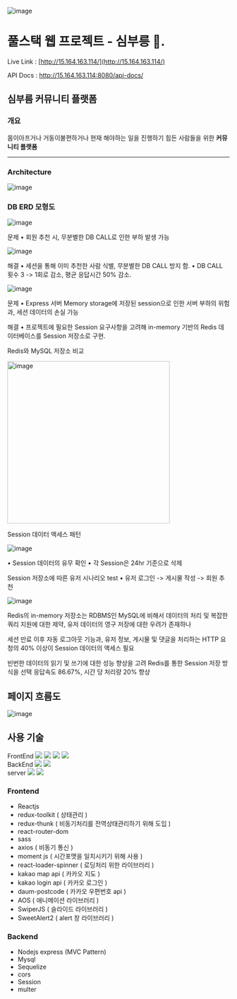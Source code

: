 ![image](https://github.com/kdt-project-dteam/errands-web/assets/96116158/1c838431-7d9c-46c6-bdc2-77c1041dc274)

# 풀스택 웹 프로젝트 - 심부릉 🚗.

Live Link : [http://15.164.163.114/](http://15.164.163.114/)

API Docs : http://15.164.163.114:8080/api-docs/



## 심부름 커뮤니티 플랫폼

### 개요

몸이아프거나 거동이불편하거나 현재 해야하는 일을 진행하기 힘든 사람들을 위한 **커뮤니티 플랫폼**

---

### Architecture

![image](https://github.com/baggy102/-/assets/127190426/b1acf257-eea3-4a28-adf5-4e02f8086bce)

### DB ERD 모형도
![image](https://github.com/kdt-project-dteam/errands-web/assets/96116158/a4549957-0d3c-4ae4-9784-4f008f27202c)

문제
•	회원 추천 시, 
무분별한 DB CALL로 인한 부하 발생 가능

![image](https://github.com/baggy102/-/assets/127190426/044f0f3c-0035-49f2-9668-f1aea3f8e13c)

해결
•	세션을 통해 이미 추천한 사람 식별, 무분별한 DB CALL 방지 함. 
•	DB CALL 횟수 3 -> 1회로 감소, 평균 응답시간 50% 감소.

![image](https://github.com/baggy102/-/assets/127190426/684836e5-9723-49fb-a43d-6fb4b7798fff)

문제
•	Express 서버 Memory storage에 저장된 session으로 인한 
서버 부하의 위험과, 세션 데이터의 손실 가능

해결
•	프로젝트에 필요한 Session 요구사항을 고려해 
in-memory 기반의 Redis 데이터베이스를 Session 저장소로 구현.

Redis와 MySQL 저장소 비교

<img width="368" alt="image" src="https://github.com/baggy102/-/assets/127190426/8e707a20-4702-40cc-bf23-f83780f7b59d">

Session 데이터 액세스 패턴 

![image](https://github.com/baggy102/-/assets/127190426/f78d694b-efa3-4993-8e8a-0959d5da40b9)
 
•	Session 데이터의 유무 확인
•	각 Session은 24hr 기준으로 삭제

Session 저장소에 따른 유저 시나리오 test
•	유저 로그인 -> 게시물 작성 -> 회원 추천

![image](https://github.com/baggy102/-/assets/127190426/ddd9fc44-23a6-4b92-932b-b280edf3b17d)

Redis의 in-memory 저장소는 RDBMS인 MySQL에 비해서
데이터의 처리 및 복잡한 쿼리 지원에 대한 제약, 유저 데이터의 영구 저장에 대한 우려가 존재하나

세션 만료 이후 자동 로그아웃 기능과,
유저 정보, 게시물 및 댓글을 처리하는 HTTP 요청의 
40% 이상이 Session 데이터의 액세스 필요

빈번한 데이터의 읽기 및 쓰기에 대한 성능 향상을 고려
Redis를 통한 Session 저장 방식을 선택
응답속도 86.67%, 시간 당 처리량 20% 향상

## 페이지 흐름도
![image](https://github.com/kdt-project-dteam/errands-web/assets/96116158/554e8ae8-7173-417d-85cf-c159052523e2)



## 사용 기술
<div align=left>
  FrontEnd
  <img src="https://img.shields.io/badge/html5-E34F26?style=for-the-badge&logo=html5&logoColor=white">
<img src="https://img.shields.io/badge/sass-CC6699?style=for-the-badge&logo=html5&logoColor=white">
<img src="https://img.shields.io/badge/react-61DAFB?style=for-the-badge&logo=html5&logoColor=white">
<img src="https://img.shields.io/badge/redux-764ABC?style=for-the-badge&logo=react&logoColor=white">
  <br/>
  BackEnd
  <img src="https://img.shields.io/badge/mysql-4479A1?style=for-the-badge&logo=mysql&logoColor=white"> 
<img src="https://img.shields.io/badge/node.js-339933?style=for-the-badge&logo=Node.js&logoColor=white">
  <br/>
  server
  <img src="https://img.shields.io/badge/amazonaws-232F3E?style=for-the-badge&logo=amazonaws&logoColor=white">
<img src="https://img.shields.io/badge/nginx-009639?style=for-the-badge&logo=amazonaws&logoColor=white">
  </div>
  
### Frontend

- Reactjs
- redux-toolkit ( 상태관리 )
- redux-thunk ( 비동기처리를 전역상태관리하기 위해 도입 )
- react-router-dom
- sass
- axios ( 비동기 통신 )
- moment js ( 시간포맷을 일치시키기 위해 사용 )
- react-loader-spinner ( 로딩처리 위한 라이브러리 )
- kakao map api ( 카카오 지도 )
- kakao login api ( 카카오 로그인 )
- daum-postcode ( 카카오 우편번호 api )
- AOS ( 애니메이션 라이브러리 )
- SwiperJS ( 슬라이드 라이브러리 )
- SweetAlert2 ( alert 창 라이브러리 )

### Backend

- Nodejs express (MVC Pattern)
- Mysql
- Sequelize
- cors
- Session
- multer






